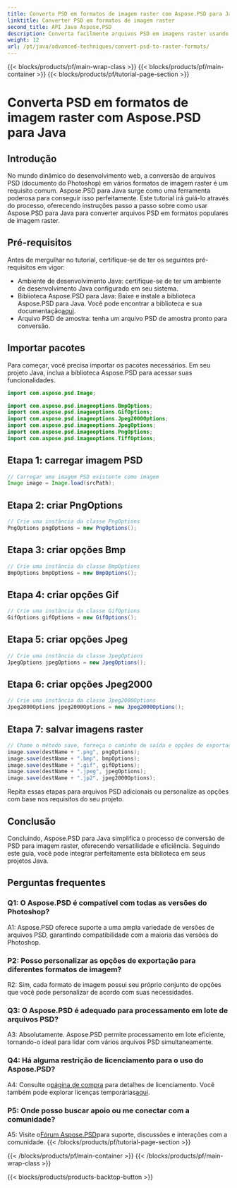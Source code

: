 ```yaml
---
title: Converta PSD em formatos de imagem raster com Aspose.PSD para Java
linktitle: Converter PSD em formatos de imagem raster
second_title: API Java Aspose.PSD
description: Converta facilmente arquivos PSD em imagens raster usando Aspose.PSD para Java. Explore orientações passo a passo, opções versáteis de exportação e integração perfeita.
weight: 12
url: /pt/java/advanced-techniques/convert-psd-to-raster-formats/
---
```


{{< blocks/products/pf/main-wrap-class >}}
{{< blocks/products/pf/main-container >}}
{{< blocks/products/pf/tutorial-page-section >}}

# Converta PSD em formatos de imagem raster com Aspose.PSD para Java

## Introdução

No mundo dinâmico do desenvolvimento web, a conversão de arquivos PSD (documento do Photoshop) em vários formatos de imagem raster é um requisito comum. Aspose.PSD para Java surge como uma ferramenta poderosa para conseguir isso perfeitamente. Este tutorial irá guiá-lo através do processo, oferecendo instruções passo a passo sobre como usar Aspose.PSD para Java para converter arquivos PSD em formatos populares de imagem raster.

## Pré-requisitos

Antes de mergulhar no tutorial, certifique-se de ter os seguintes pré-requisitos em vigor:

- Ambiente de desenvolvimento Java: certifique-se de ter um ambiente de desenvolvimento Java configurado em seu sistema.
-  Biblioteca Aspose.PSD para Java: Baixe e instale a biblioteca Aspose.PSD para Java. Você pode encontrar a biblioteca e sua documentação[aqui](https://reference.aspose.com/psd/java/).
- Arquivo PSD de amostra: tenha um arquivo PSD de amostra pronto para conversão.

## Importar pacotes

Para começar, você precisa importar os pacotes necessários. Em seu projeto Java, inclua a biblioteca Aspose.PSD para acessar suas funcionalidades.

```java
import com.aspose.psd.Image;

import com.aspose.psd.imageoptions.BmpOptions;
import com.aspose.psd.imageoptions.GifOptions;
import com.aspose.psd.imageoptions.Jpeg2000Options;
import com.aspose.psd.imageoptions.JpegOptions;
import com.aspose.psd.imageoptions.PngOptions;
import com.aspose.psd.imageoptions.TiffOptions;
```

## Etapa 1: carregar imagem PSD

```java
// Carregar uma imagem PSD existente como imagem
Image image = Image.load(srcPath);
```

## Etapa 2: criar PngOptions

```java
// Crie uma instância da classe PngOptions
PngOptions pngOptions = new PngOptions();
```

## Etapa 3: criar opções Bmp

```java
// Crie uma instância da classe BmpOptions
BmpOptions bmpOptions = new BmpOptions();
```

## Etapa 4: criar opções Gif

```java
// Crie uma instância da classe GifOptions
GifOptions gifOptions = new GifOptions();
```

## Etapa 5: criar opções Jpeg

```java
// Crie uma instância da classe JpegOptions
JpegOptions jpegOptions = new JpegOptions();
```

## Etapa 6: criar opções Jpeg2000

```java
// Crie uma instância da classe Jpeg2000Options
Jpeg2000Options jpeg2000Options = new Jpeg2000Options();
```

## Etapa 7: salvar imagens raster

```java
// Chame o método save, forneça o caminho de saída e opções de exportação para converter arquivos PSD em vários formatos de arquivo raster.
image.save(destName + ".png", pngOptions);
image.save(destName + ".bmp", bmpOptions);
image.save(destName + ".gif", gifOptions);
image.save(destName + ".jpeg", jpegOptions);
image.save(destName + ".jp2", jpeg2000Options);
```

Repita essas etapas para arquivos PSD adicionais ou personalize as opções com base nos requisitos do seu projeto.

## Conclusão

Concluindo, Aspose.PSD para Java simplifica o processo de conversão de PSD para imagem raster, oferecendo versatilidade e eficiência. Seguindo este guia, você pode integrar perfeitamente esta biblioteca em seus projetos Java.

## Perguntas frequentes

### Q1: O Aspose.PSD é compatível com todas as versões do Photoshop?

A1: Aspose.PSD oferece suporte a uma ampla variedade de versões de arquivos PSD, garantindo compatibilidade com a maioria das versões do Photoshop.

### P2: Posso personalizar as opções de exportação para diferentes formatos de imagem?

R2: Sim, cada formato de imagem possui seu próprio conjunto de opções que você pode personalizar de acordo com suas necessidades.

### Q3: O Aspose.PSD é adequado para processamento em lote de arquivos PSD?

A3: Absolutamente. Aspose.PSD permite processamento em lote eficiente, tornando-o ideal para lidar com vários arquivos PSD simultaneamente.

### Q4: Há alguma restrição de licenciamento para o uso do Aspose.PSD?

 A4: Consulte o[página de compra](https://purchase.aspose.com/buy) para detalhes de licenciamento. Você também pode explorar licenças temporárias[aqui](https://purchase.aspose.com/temporary-license/).

### P5: Onde posso buscar apoio ou me conectar com a comunidade?

 A5: Visite o[Fórum Aspose.PSD](https://forum.aspose.com/c/psd/34)para suporte, discussões e interações com a comunidade.
{{< /blocks/products/pf/tutorial-page-section >}}

{{< /blocks/products/pf/main-container >}}
{{< /blocks/products/pf/main-wrap-class >}}

{{< blocks/products/products-backtop-button >}}
